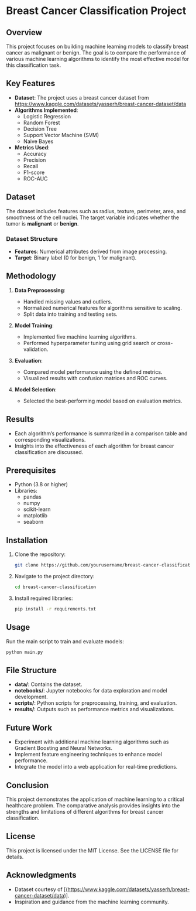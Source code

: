 # Breast Cancer Classification Project

## Overview
This project focuses on building machine learning models to classify breast cancer as malignant or benign. The goal is to compare the performance of various machine learning algorithms to identify the most effective model for this classification task.

## Key Features
- **Dataset**: The project uses a breast cancer dataset from https://www.kaggle.com/datasets/yasserh/breast-cancer-dataset/data
- **Algorithms Implemented**:
  - Logistic Regression
  - Random Forest
  - Decision Tree
  - Support Vector Machine (SVM)
  - Naive Bayes
- **Metrics Used**:
  - Accuracy
  - Precision
  - Recall
  - F1-score
  - ROC-AUC

## Dataset
The dataset includes features such as radius, texture, perimeter, area, and smoothness of the cell nuclei. The target variable indicates whether the tumor is **malignant** or **benign**.

### Dataset Structure
- **Features**: Numerical attributes derived from image processing.
- **Target**: Binary label (0 for benign, 1 for malignant).

## Methodology
1. **Data Preprocessing**:
   - Handled missing values and outliers.
   - Normalized numerical features for algorithms sensitive to scaling.
   - Split data into training and testing sets.

2. **Model Training**:
   - Implemented five machine learning algorithms.
   - Performed hyperparameter tuning using grid search or cross-validation.

3. **Evaluation**:
   - Compared model performance using the defined metrics.
   - Visualized results with confusion matrices and ROC curves.

4. **Model Selection**:
   - Selected the best-performing model based on evaluation metrics.

## Results
- Each algorithm’s performance is summarized in a comparison table and corresponding visualizations.
- Insights into the effectiveness of each algorithm for breast cancer classification are discussed.

## Prerequisites
- Python (3.8 or higher)
- Libraries:
  - pandas
  - numpy
  - scikit-learn
  - matplotlib
  - seaborn

## Installation
1. Clone the repository:
   ```bash
   git clone https://github.com/yourusername/breast-cancer-classification.git
   ```
2. Navigate to the project directory:
   ```bash
   cd breast-cancer-classification
   ```
3. Install required libraries:
   ```bash
   pip install -r requirements.txt
   ```

## Usage
Run the main script to train and evaluate models:
```bash
python main.py
```

## File Structure
- **data/**: Contains the dataset.
- **notebooks/**: Jupyter notebooks for data exploration and model development.
- **scripts/**: Python scripts for preprocessing, training, and evaluation.
- **results/**: Outputs such as performance metrics and visualizations.

## Future Work
- Experiment with additional machine learning algorithms such as Gradient Boosting and Neural Networks.
- Implement feature engineering techniques to enhance model performance.
- Integrate the model into a web application for real-time predictions.

## Conclusion
This project demonstrates the application of machine learning to a critical healthcare problem. The comparative analysis provides insights into the strengths and limitations of different algorithms for breast cancer classification.

## License
This project is licensed under the MIT License. See the LICENSE file for details.

## Acknowledgments
- Dataset courtesy of [(https://www.kaggle.com/datasets/yasserh/breast-cancer-dataset/data)].
- Inspiration and guidance from the machine learning community.

